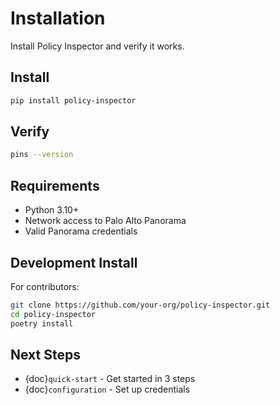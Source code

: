 # Installation

Install Policy Inspector and verify it works.

## Install

```bash
pip install policy-inspector
```

## Verify

```bash
pins --version
```

## Requirements

- Python 3.10+
- Network access to Palo Alto Panorama
- Valid Panorama credentials

## Development Install

For contributors:

```bash
git clone https://github.com/your-org/policy-inspector.git
cd policy-inspector
poetry install
```

## Next Steps

- {doc}`quick-start` - Get started in 3 steps
- {doc}`configuration` - Set up credentials
